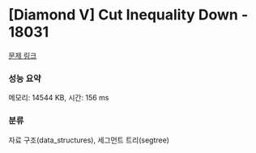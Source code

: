 # [Diamond V] Cut Inequality Down - 18031 

[문제 링크](https://www.acmicpc.net/problem/18031) 

### 성능 요약

메모리: 14544 KB, 시간: 156 ms

### 분류

자료 구조(data_structures), 세그먼트 트리(segtree)

